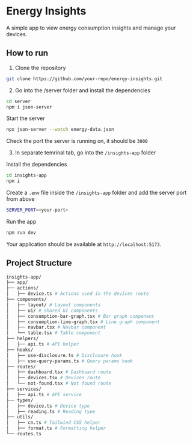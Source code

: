 # Energy Insights

A simple app to view energy consumption insights and manage your devices.

## How to run

1. Clone the repository

```bash
git clone https://github.com/your-repo/energy-insights.git
```

2. Go into the /server folder and install the dependencies

```bash
cd server
npm i json-server
```

Start the server

```bash
npx json-server --watch energy-data.json
```

Check the port the server is running on, it should be `3000`

3. In separate temrinal tab, go into the `/insights-app` folder

Install the dependencies

```bash
cd insights-app
npm i
```

Create a `.env` file inside the `/insights-app` folder and add the server port from above

```bash
SERVER_PORT=<your-port>
```

Run the app

```bash
npm run dev
```

Your application should be available at `http://localhost:5173`.

## Project Structure

```bash
insights-app/
├── app/
├── actions/
│   ├── device.ts # Actions used in the devices route
├── components/
│   ├── layout/ # Layout components
│   ├── ui/ # Shared UI components
│   ├── consumption-bar-graph.tsx # Bar graph component
│   ├── consumption-line-graph.tsx # Line graph component
│   ├── navbar.tsx # Navbar component
│   └── table.tsx # Table component
├── helpers/
│   ├── api.ts # API helper
├── hooks/
│   ├── use-disclosure.ts # Disclosure hook
│   ├── use-query-params.ts # Query params hook
├── routes/
│   ├── dashboard.tsx # Dashboard route
│   ├── devices.tsx # Devices route
│   └── not-found.tsx # Not found route
├── services/
│   ├── api.ts # API service
├── types/
│   ├── device.ts # Device type
│   ├── reading.ts # Reading type
├── utils/
│   ├── cn.ts # Tailwind CSS helper
│   ├── format.ts # Formatting helper
└── routes.ts
```
